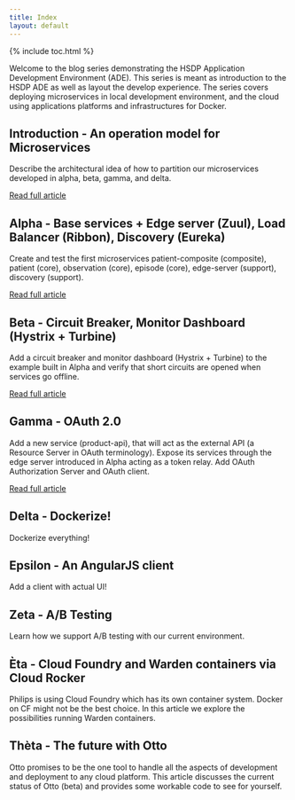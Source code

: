 ```yaml
---
title: Index
layout: default
---
```


{% include toc.html %}

Welcome to the blog series demonstrating the HSDP Application Development Environment (ADE). This series is meant as introduction to the HSDP ADE as well as layout the develop experience. The series covers deploying microservices in local development environment, and the cloud using applications platforms and infrastructures for Docker.


## **Introduction** - An operation model for Microservices
Describe the architectural idea of how to partition our microservices developed in alpha, beta, gamma, and delta.

[Read full article](articles/introduction)

## **Alpha** - Base services + Edge server (Zuul), Load Balancer (Ribbon), Discovery (Eureka)
Create and test the first microservices patient-composite (composite), patient (core), observation (core), episode (core), edge-server (support), discovery (support).

[Read full article](articles/alpha)

## **Beta** - Circuit Breaker, Monitor Dashboard (Hystrix + Turbine)
Add a circuit breaker and monitor dashboard (Hystrix + Turbine) to the example built in Alpha and verify that short circuits are opened when services go offline.

[Read full article](articles/beta)

## **Gamma** - OAuth 2.0
Add a new service (product-api), that will act as the external API (a Resource Server in OAuth terminology). Expose its services through the edge server introduced in Alpha acting as a token relay. Add OAuth Authorization Server and OAuth client.

[Read full article](articles/gamma)

## **Delta** - Dockerize!
Dockerize everything!

## **Epsilon** - An AngularJS client
Add a client with actual UI!

## **Zeta** - A/B Testing
Learn how we support A/B testing with our current environment.

## **Èta** - Cloud Foundry and Warden containers via Cloud Rocker
Philips is using Cloud Foundry which has its own container system. Docker on CF might not be the best choice. In this article we explore the possibilities running Warden containers.

## **Thèta** - The future with Otto
Otto promises to be the one tool to handle all the aspects of development and deployment to any cloud platform. This article discusses the current status of Otto (beta) and provides some workable code to see for yourself.
